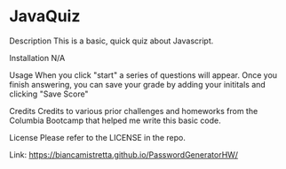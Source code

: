 # JavaQuiz

Description This is a basic, quick quiz about Javascript.

Installation N/A

Usage When you click "start" a series of questions will appear. Once you finish answering, you can save your grade by adding your inititals and clicking "Save Score"

Credits Credits to various prior challenges and homeworks from the Columbia Bootcamp that helped me write this basic code.

License Please refer to the LICENSE in the repo.

Link: https://biancamistretta.github.io/PasswordGeneratorHW/

